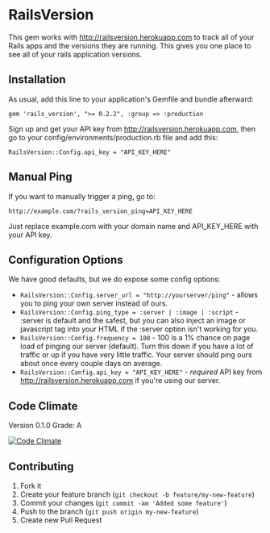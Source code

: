 # RailsVersion

This gem works with http://railsversion.herokuapp.com to track all of your Rails apps
and the versions they are running. This gives you one place to see all of your rails
application versions.

## Installation

As usual, add this line to your application's Gemfile and bundle afterward:

    gem 'rails_version', ">= 0.2.2", :group => :production

Sign up and get your API key from http://railsversion.herokuapp.com, then go to your config/environments/production.rb file and add this:

    RailsVersion::Config.api_key = "API_KEY_HERE"

## Manual Ping

If you want to manually trigger a ping, go to:

    http://example.com/?rails_version_ping=API_KEY_HERE

Just replace example.com with your domain name and API_KEY_HERE with your API key.

## Configuration Options

We have good defaults, but we do expose some config options:

* `RailsVersion::Config.server_url = "http://yourserver/ping"` - allows you to ping your own server instead of ours.
* `RailsVersion::Config.ping_type = :server | :image | :script` - :server is default and the safest, but you can also inject an image or javascript tag into your HTML if the :server option isn't working for you.
* `RailsVersion::Config.frequency = 100` - 100 is a 1% chance on page load of pinging our server (default). Turn this down if you have a lot of traffic or up if you have very little traffic. Your server should ping ours about once every couple days on average.
* `RailsVersion::Config.api_key = "API_KEY_HERE"` - *required* API key from http://railsversion.herokuapp.com if you're using our server.

## Code Climate

Version 0.1.0 Grade: A

[![Code Climate](https://codeclimate.com/badge.png)](https://codeclimate.com/github/clearsightstudio/rails_version)

## Contributing

1. Fork it
2. Create your feature branch (`git checkout -b feature/my-new-feature`)
3. Commit your changes (`git commit -am 'Added some feature'`)
4. Push to the branch (`git push origin my-new-feature`)
5. Create new Pull Request
